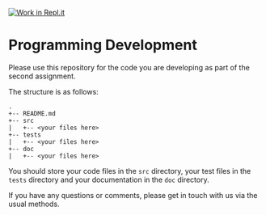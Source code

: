 [![Work in Repl.it](https://classroom.github.com/assets/work-in-replit-14baed9a392b3a25080506f3b7b6d57f295ec2978f6f33ec97e36a161684cbe9.svg)](https://classroom.github.com/online_ide?assignment_repo_id=4795761&assignment_repo_type=AssignmentRepo)
# Programming Development

Please use this repository for the code you are developing as part of the second assignment.

The structure is as follows:

```
.
+-- README.md
+-- src
|   +-- <your files here>
+-- tests
|   +-- <your files here>
+-- doc
|   +-- <your files here>
```

You should store your code files in the `src` directory, your test files in the `tests` directory and your documentation in the `doc` directory.

If you have any questions or comments, please get in touch with us via the usual methods.

